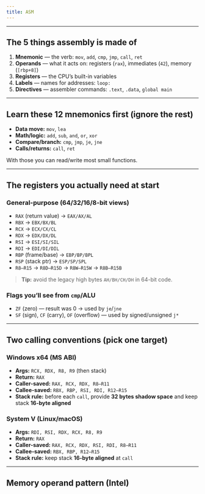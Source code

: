 ```yaml
---
title: ASM
---
```


---

## The 5 things assembly is made of

1. **Mnemonic** — the verb: `mov`, `add`, `cmp`, `jmp`, `call`, `ret`
2. **Operands** — what it acts on: registers (`rax`), immediates (`42`), memory (`[rbp+8]`)
3. **Registers** — the CPU’s built-in variables
4. **Labels** — names for addresses: `loop:`
5. **Directives** — assembler commands: `.text`, `.data`, `global main`

---

## Learn these 12 mnemonics first (ignore the rest)

- **Data move:** `mov`, `lea`
- **Math/logic:** `add`, `sub`, `and`, `or`, `xor`
- **Compare/branch:** `cmp`, `jmp`, `je`, `jne`
- **Calls/returns:** `call`, `ret`

With those you can read/write most small functions.

---

## The registers you actually need at start

### General-purpose (64/32/16/8-bit views)

- `RAX` (return value) → `EAX/AX/AL`
- `RBX` → `EBX/BX/BL`
- `RCX` → `ECX/CX/CL`
- `RDX` → `EDX/DX/DL`
- `RSI` → `ESI/SI/SIL`
- `RDI` → `EDI/DI/DIL`
- `RBP` (frame/base) → `EBP/BP/BPL`
- `RSP` (stack ptr) → `ESP/SP/SPL`
- `R8–R15` → `R8D–R15D` → `R8W–R15W` → `R8B–R15B`

> **Tip:** avoid the legacy high bytes `AH/BH/CH/DH` in 64-bit code.

### Flags you’ll see from `cmp`/ALU

- `ZF` (zero) — result was 0 → used by `je`/`jne`
- `SF` (sign), `CF` (carry), `OF` (overflow) — used by signed/unsigned `j*`

---

## Two calling conventions (pick one target)

### Windows x64 (MS ABI)

- **Args:** `RCX, RDX, R8, R9` (then stack)
- **Return:** `RAX`
- **Caller-saved:** `RAX, RCX, RDX, R8–R11`
- **Callee-saved:** `RBX, RBP, RSI, RDI, R12–R15`
- **Stack rule:** before each `call`, provide **32 bytes shadow space** and keep stack **16-byte aligned**

### System V (Linux/macOS)

- **Args:** `RDI, RSI, RDX, RCX, R8, R9`
- **Return:** `RAX`
- **Caller-saved:** `RAX, RCX, RDX, RSI, RDI, R8–R11`
- **Callee-saved:** `RBX, RBP, R12–R15`
- **Stack rule:** keep stack **16-byte aligned** at `call`

---

## Memory operand pattern (Intel)
